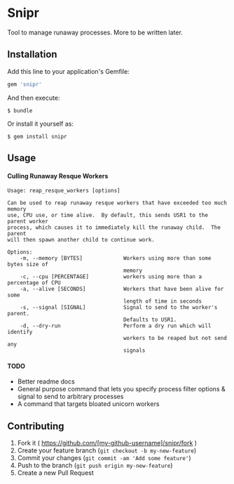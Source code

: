 # Snipr

Tool to manage runaway processes.  More to be written later.

## Installation

Add this line to your application's Gemfile:

```ruby
gem 'snipr'
```

And then execute:

    $ bundle

Or install it yourself as:

    $ gem install snipr

## Usage

#### Culling Runaway Resque Workers
```
Usage: reap_resque_workers [options]

Can be used to reap runaway resque workers that have exceeded too much memory
use, CPU use, or time alive.  By default, this sends USR1 to the parent worker
process, which causes it to immediately kill the runaway child.  The parent
will then spawn another child to continue work.

Options:
    -m, --memory [BYTES]             Workers using more than some bytes size of
                                     memory
    -c, --cpu [PERCENTAGE]           workers using more than a percentage of CPU
    -a, --alive [SECONDS]            Workers that have been alive for some
                                     length of time in seconds
    -s, --signal [SIGNAL]            Signal to send to the worker's parent.
                                     Defaults to USR1.
    -d, --dry-run                    Perform a dry run which will identify
                                     workers to be reaped but not send any
                                     signals
```

#### TODO
* Better readme docs
* General purpose command that lets you specify process filter options & signal
  to send to arbitrary processes
* A command that targets bloated unicorn workers

## Contributing

1. Fork it ( https://github.com/[my-github-username]/snipr/fork )
2. Create your feature branch (`git checkout -b my-new-feature`)
3. Commit your changes (`git commit -am 'Add some feature'`)
4. Push to the branch (`git push origin my-new-feature`)
5. Create a new Pull Request
